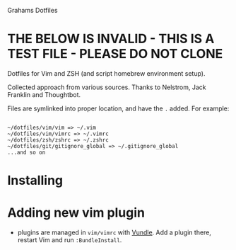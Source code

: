 Grahams Dotfiles

# THE BELOW IS INVALID - THIS IS A TEST FILE - PLEASE DO NOT CLONE

Dotfiles for Vim and ZSH (and script homebrew environment setup).

Collected approach from various sources. Thanks to Nelstrom, Jack Franklin and Thoughtbot.

Files are symlinked into proper location, and have the `.` added. For example:

```

~/dotfiles/vim/vim => ~/.vim
~/dotfiles/vim/vimrc => ~/.vimrc
~/dotfiles/zsh/zshrc => ~/.zshrc
~/dotfiles/git/gitignore_global => ~/.gitignore_global
...and so on

```
# Installing
<!---
- Swap shell to ZSH (System Prefs -> Users -> Right Click on 'Advanced Settings' -> select ZSH from dropdown).
- Clone repo (recommend `~/dotfiles`). If you don't use `~/dotfiles`, you'll have to update a couple of the scripts to point them to the right place.
- `cd ~/dotfiles`

- Install Node from [NodeJS.org](http://nodejs.org/). (The brew install causes problems with its different paths for node module installs, and it's easier to suck it up and install this way).
- `make`
- That will set up everything, but you'll need to install the Vim plugins. Load up vim (you'll get some errors the first time, ignore them) and run `:BundleInstall`. Once that's done, restart Vim and you're all set to code.
-->

# Adding new vim plugin
- plugins are managed in `vim/vimrc` with [Vundle](https://github.com/gmarik/vundle). Add a plugin there, restart Vim and run `:BundleInstall`.
<!---
# homebrew
- Add line to `Brewfile`.
- Run `make brew`


# node & npm
- Node is installed via the installer on nodejs.org.
- packages are managed in `scripts/npm_bundles.rb`. Add a new package, and run `make node`.

# gems
- Add gem to `scripts/gems.rb`
- `make gems`

# Updating
You can run `make` at any time to keep things nice and tidy.

# Requirements

You'll need Ruby and Git installed initially, to first clone this repo and then to run `./scripts/make.sh` (which in turn calls various Ruby & Sh files. Once that's done, you'll have Ruby properly setup through `rbenv` and the latest Git installed also through homebrew, but you'll need some version of Ruby & Git to get started.

These dotfiles should be fairly agnostic about the OS and environment, but be aware this has only been tested on my machines (Mac, OS X Lion).
-->

